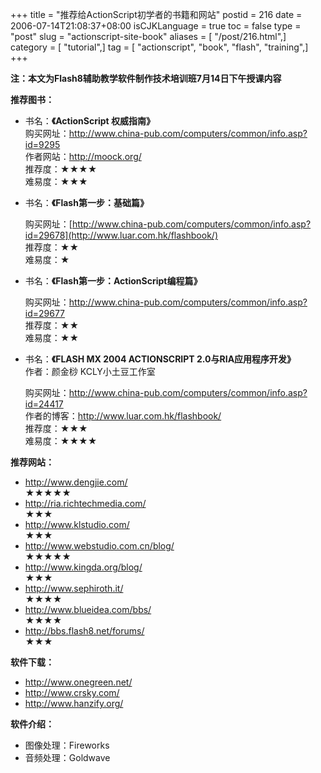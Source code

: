 +++
title = "推荐给ActionScript初学者的书籍和网站"
postid = 216
date = 2006-07-14T21:08:37+08:00
isCJKLanguage = true
toc = false
type = "post"
slug = "actionscript-site-book"
aliases = [ "/post/216.html",]
category = [ "tutorial",]
tag = [ "actionscript", "book", "flash", "training",]
+++


**注：本文为Flash8辅助教学软件制作技术培训班7月14日下午授课内容**

**推荐图书：**

-   书名：**《ActionScript 权威指南》**  
    购买网址：<http://www.china-pub.com/computers/common/info.asp?id=9295>  
    作者网站：<http://moock.org/>  
    推荐度：★★★★  
    难易度：★★★
-   书名：**《Flash第一步：基础篇》**  

    购买网址：[http://www.china-pub.com/computers/common/info.asp?id=29678](http://www.luar.com.hk/flashbook/)  
    推荐度：★★  
    难易度：★
-   书名：**《Flash第一步：ActionScript编程篇》**  

    购买网址：<http://www.china-pub.com/computers/common/info.asp?id=29677>  
    推荐度：★★  
    难易度：★★
-   书名：**《FLASH MX 2004 ACTIONSCRIPT 2.0与RIA应用程序开发》**  
    作者：颜金桫 KCLY小土豆工作室  

    购买网址：<http://www.china-pub.com/computers/common/info.asp?id=24417>  
    作者的博客：<http://www.luar.com.hk/flashbook/>  
    推荐度：★★★  
    难易度：★★★★

<!--more-->  
**推荐网站：**

-   <http://www.dengjie.com/>  
    ★★★★★
-   <http://ria.richtechmedia.com/>  
    ★★★
-   <http://www.klstudio.com/>  
    ★★★
-   <http://www.webstudio.com.cn/blog/>  
    ★★★★★
-   <http://www.kingda.org/blog/>  
    ★★★
-   <http://www.sephiroth.it/>  
    ★★★★
-   <http://www.blueidea.com/bbs/>  
    ★★★★
-   <http://bbs.flash8.net/forums/>  
    ★★★

**软件下载：**

-   <http://www.onegreen.net/>
-   <http://www.crsky.com/>
-   <http://www.hanzify.org/>

**软件介绍：**

-   图像处理：Fireworks
-   音频处理：Goldwave

